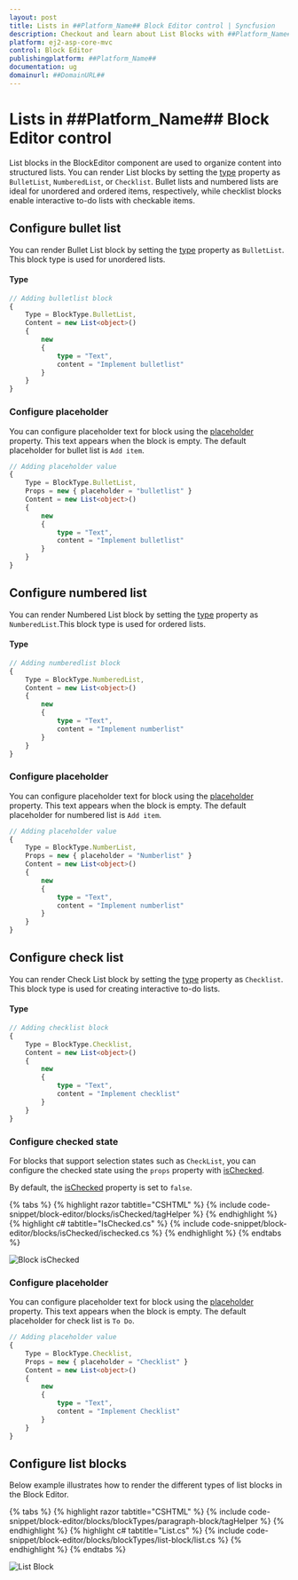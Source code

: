 ```yaml
---
layout: post
title: Lists in ##Platform_Name## Block Editor control | Syncfusion
description: Checkout and learn about List Blocks with ##Platform_Name## Block Editor control of Syncfusion Essential JS 2 and more.
platform: ej2-asp-core-mvc
control: Block Editor
publishingplatform: ##Platform_Name##
documentation: ug
domainurl: ##DomainURL##
---
```


# Lists in ##Platform_Name## Block Editor control

List blocks in the BlockEditor component are used to organize content into structured lists. You can render List blocks by setting the [type](https://help.syncfusion.com/cr/aspnetcore-js2/Syncfusion.EJ2.BlockEditor.BlockType.html) property as `BulletList`, `NumberedList`, or `Checklist`. Bullet lists and numbered lists are ideal for unordered and ordered items, respectively, while checklist blocks enable interactive to-do lists with checkable items.

## Configure bullet list 

You can render Bullet List block by setting the [type](https://help.syncfusion.com/cr/aspnetcore-js2/Syncfusion.EJ2.BlockEditor.BlockType.html) property as `BulletList`. This block type is used for unordered lists.

#### Type

```typescript
// Adding bulletlist block
{
    Type = BlockType.BulletList,
    Content = new List<object>()
    {
        new 
        {
            type = "Text",
            content = "Implement bulletlist"
        }
    }
}
```

### Configure placeholder

You can configure placeholder text for block using the [placeholder](https://help.syncfusion.com/cr/aspnetcore-js2/Syncfusion.EJ2.BlockEditor.Block.html#Syncfusion_EJ2_BlockEditor_Block_Placeholder) property. This text appears when the block is empty. The default placeholder for bullet list is  `Add item`.

```typescript
// Adding placeholder value 
{
    Type = BlockType.BulletList,
    Props = new { placeholder = "bulletlist" }
    Content = new List<object>()
    {
        new 
        {
            type = "Text",
            content = "Implement bulletlist"
        }
    }
}
```

## Configure numbered list

You can render Numbered List block by setting the [type](https://help.syncfusion.com/cr/aspnetcore-js2/Syncfusion.EJ2.BlockEditor.BlockType.html) property as  `NumberedList`.This block type is used for ordered lists.

#### Type

```typescript
// Adding numberedlist block
{
    Type = BlockType.NumberedList,
    Content = new List<object>()
    {
        new 
        {
            type = "Text",
            content = "Implement numberlist"
        }
    }
}
```

### Configure placeholder

You can configure placeholder text for block using the [placeholder](https://help.syncfusion.com/cr/aspnetcore-js2/Syncfusion.EJ2.BlockEditor.Block.html#Syncfusion_EJ2_BlockEditor_Block_Placeholder) property. This text appears when the block is empty. The default placeholder for numbered list is  `Add item`.

```typescript
// Adding placeholder value 
{
    Type = BlockType.NumberList,
    Props = new { placeholder = "Numberlist" }
    Content = new List<object>()
    {
        new 
        {
            type = "Text",
            content = "Implement numberlist"
        }
    }
}
```

## Configure check list

You can render Check List block by setting the [type](https://help.syncfusion.com/cr/aspnetcore-js2/Syncfusion.EJ2.BlockEditor.BlockType.html) property as `Checklist`. This block type is used for creating interactive to-do lists.

#### Type

```typescript
// Adding checklist block 
{
    Type = BlockType.Checklist,
    Content = new List<object>()
    {
        new 
        {
            type = "Text",
            content = "Implement checklist"
        }
    }
}
```

### Configure checked state

For blocks that support selection states such as `CheckList`, you can configure the checked state using the `props` property with [isChecked](https://help.syncfusion.com/cr/aspnetcore-js2/Syncfusion.EJ2.BlockEditor.Block.html#Syncfusion_EJ2_BlockEditor_Block_IsChecked).

By default, the [isChecked](https://help.syncfusion.com/cr/aspnetcore-js2/Syncfusion.EJ2.BlockEditor.Block.html#Syncfusion_EJ2_BlockEditor_Block_IsChecked) property is set to `false`.

{% tabs %}
{% highlight razor tabtitle="CSHTML" %}
{% include code-snippet/block-editor/blocks/isChecked/tagHelper %}
{% endhighlight %}
{% highlight c# tabtitle="IsChecked.cs" %}
{% include code-snippet/block-editor/blocks/isChecked/ischecked.cs %}
{% endhighlight %}
{% endtabs %}

![Block isChecked](images/block-ischecked.png)

### Configure placeholder

You can configure placeholder text for block using the [placeholder](https://help.syncfusion.com/cr/aspnetcore-js2/Syncfusion.EJ2.BlockEditor.Block.html#Syncfusion_EJ2_BlockEditor_Block_Placeholder) property. This text appears when the block is empty. The default placeholder for check list is  `To Do`.

```typescript
// Adding placeholder value 
{
    Type = BlockType.Checklist,
    Props = new { placeholder = "Checklist" }
    Content = new List<object>()
    {
        new 
        {
            type = "Text",
            content = "Implement Checklist"
        }
    }
}
```

## Configure list blocks

Below example illustrates how to render the different types of list blocks in the Block Editor.

{% tabs %}
{% highlight razor tabtitle="CSHTML" %}
{% include code-snippet/block-editor/blocks/blockTypes/paragraph-block/tagHelper %}
{% endhighlight %}
{% highlight c# tabtitle="List.cs" %}
{% include code-snippet/block-editor/blocks/blockTypes/list-block/list.cs %}
{% endhighlight %}
{% endtabs %}

![List Block](images/block-list.png)